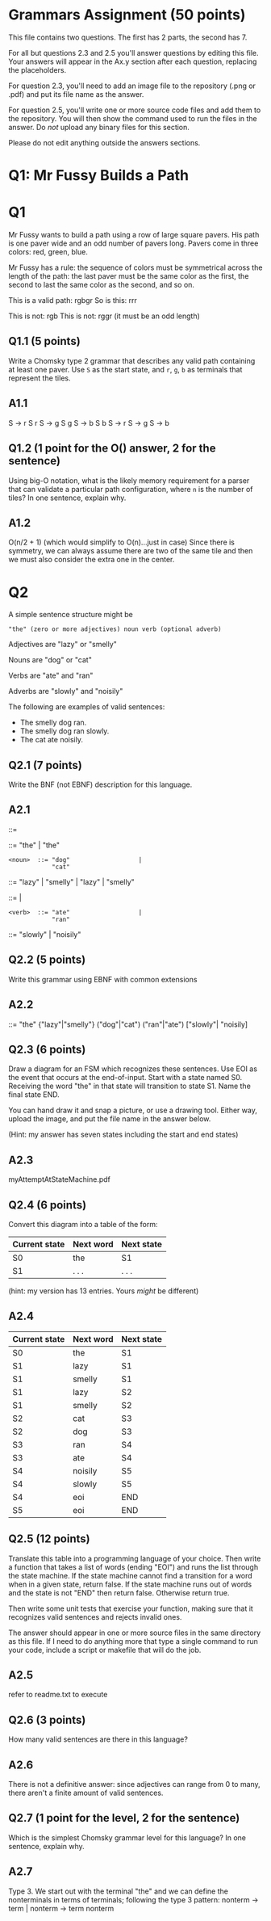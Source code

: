 # Grammars Assignment (50 points)

This file contains two questions. The first has 2 parts, the second has 7.

For all but questions 2.3 and 2.5 you'll answer questions by editing this file.
Your answers will appear in the Ax.y section after each question, replacing the
placeholders.

For question 2.3, you'll need to add an image file to the repository (.png or
.pdf) and put its file name as the answer.

For question 2.5, you'll write one or more source code files and add them to the
repository. You will then show the command used to run the files in the answer.
Do _not_ upload any binary files for this section.

Please do not edit anything outside the answers sections.


# Q1: Mr Fussy Builds a Path

# Q1

Mr Fussy wants to build a path using a row of large square pavers. His path is
one paver wide and an odd number of pavers long. Pavers come in three colors:
red, green, blue.

Mr Fussy has a rule: the sequence of colors must be symmetrical across the
length of the path: the last paver must be the same color as the first, the
second to last the same color as the second, and so on.

This is a valid path:  rgbgr
So is this: rrr

This is not: rgb
This is not: rggr    (it must be an odd length)

## Q1.1  (5 points)

Write a Chomsky type 2 grammar that describes any valid path containing at
least one paver. Use `S` as the start state, and `r`, `g`, `b` as terminals that
represent the tiles.

## A1.1

S -> r S r
S -> g S g
S -> b S b
S -> r
S -> g
S -> b


## Q1.2  (1 point for the O() answer, 2 for the sentence)

Using big-O notation, what is the likely memory requirement for a parser that
can validate a particular path configuration, where `n` is the number of tiles?
In one sentence, explain why.

## A1.2

O(n/2 + 1)  (which would simplify to O(n)...just in case)
Since there is symmetry, we can always assume there are two of the same tile
and then we must also consider the extra one in the center.


# Q2

A simple sentence structure might be

    "the" (zero or more adjectives) noun verb (optional adverb)

Adjectives are "lazy" or "smelly"

Nouns are "dog" or "cat"

Verbs are "ate" and "ran"

Adverbs are "slowly" and "noisily"

The following are examples of valid sentences:

* The smelly dog ran.
* The smelly dog ran slowly.
* The cat ate noisily.

## Q2.1 (7 points)

Write the BNF (not EBNF) description for this language.

## A2.1

<sentence>  ::= <subject> <action>

 <subject>  ::= "the" <adjective> <noun>|
                "the" <noun>

    <noun>  ::= "dog"                   |
                "cat"

<adjective> ::= "lazy"   <adjective>    |
                "smelly" <adjective>    |
                "lazy"                  |
                "smelly"

  <action>  ::= <verb> <adverb>         |
                <verb>

    <verb>  ::= "ate"                   |
                "ran"   

  <adverb>  ::= "slowly"                |
                "noisily"

        


## Q2.2 (5 points)

Write this grammar using EBNF with common extensions

## A2.2

<sentence>::= "the" {"lazy"|"smelly"} ("dog"|"cat") ("ran"|"ate") ["slowly"| "noisily]


## Q2.3 (6 points)

  Draw a diagram for an FSM which recognizes these sentences. Use EOI as the
  event that occurs at the end-of-input. Start with a state named S0. Receiving
  the word "the" in that state will transition to state S1. Name the final state
  END.

  You can hand draw it and snap a picture, or use a drawing tool. Either way,
  upload the image, and put the file name in the answer below.

  (Hint: my answer has seven states including the start and end states)


## A2.3

myAttemptAtStateMachine.pdf


## Q2.4 (6 points)

Convert this diagram into a table of the form:

Current state | Next word | Next state
--------------|-----------|-----------
    S0        |    the    |     S1
    S1        |   . . .   |   . . .

(hint: my version has 13 entries. Yours _might_ be different)

## A2.4

Current state | Next word | Next state
--------------|-----------|-----------
    S0        |   the     |     S1
    S1        |   lazy    |     S1
    S1        |   smelly  |     S1
    S1        |   lazy    |     S2
    S1        |   smelly  |     S2
    S2        |   cat     |     S3
    S2        |   dog     |     S3
    S3        |   ran     |     S4
    S3        |   ate     |     S4
    S4        |   noisily |     S5
    S4        |   slowly  |     S5
    S4        |   eoi     |     END
    S5        |   eoi     |     END



## Q2.5 (12 points)

Translate this table into a programming language of your choice. Then write a
function that takes a list of words (ending "EOI") and runs the list through the
state machine. If the state machine cannot find a transition for a word when in
a given state, return false. If the state machine runs out of words and the
state is not "END" then return false. Otherwise return true.

Then write some unit tests that exercise your function, making sure that it
recognizes valid sentences and rejects invalid ones.

The answer should appear in one or more source files in the same directory as
this file. If I need to do anything more that type a single command to run your
code, include a script or makefile that will do the job.

## A2.5

refer to readme.txt to execute


## Q2.6 (3 points)

How many valid sentences are there in this language?

## A2.6

There is not a definitive answer: since adjectives can range from 0 to many, 
there aren't a finite amount of valid sentences.


## Q2.7 (1 point for the level, 2 for the sentence)

Which is the simplest Chomsky grammar level for this language? In one sentence,
explain why.

## A2.7

Type 3.
We start out with the terminal "the" and we can define the nonterminals in 
terms of terminals; following the type 3 pattern:
nonterm -> term | nonterm -> term nonterm